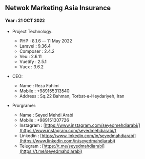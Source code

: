 ## Netwok Marketing Asia Insurance
#### Year : 21 OCT 2022

- Project Technology:
    - PHP : 8.1.6 -- 11 May 2022
    - Laravel : 9.36.4
    - Composer : 2.4.2
    - Veu  : 2.6.11
    - Vuetify  : 2.5.1
    - Vuex  : 3.6.2

- CEO:
    - Name : Reza Fahimi
    - Mobile : +989155313540
    - Address : Sq.22 Bahman, Torbat-e-Heydariyeh, Iran


- Prorgramer:
    - Name : Seyed Mehdi Arabi
    - Mobile : +989151307726
    - Instagram : [https://www.instagram.com/seyedmehdiarabi/](https://www.instagram.com/seyedmehdiarabi/)
    - Linkedin  : [https://www.linkedin.com/in/seyedmahdiarabi](https://www.linkedin.com/in/seyedmahdiarabi)
    - Telegram  : [https://t.me/seyedmahdiarabi](https://t.me/seyedmahdiarabi)

